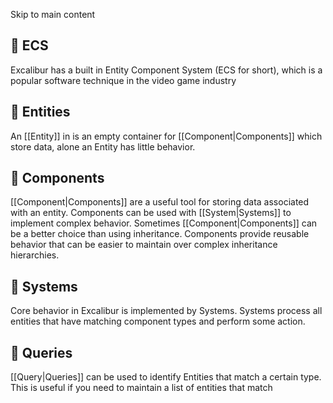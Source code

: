 Skip to main content
## 📄️ ECS
Excalibur has a built in Entity Component System (ECS for short), which is a popular software technique in the video game industry
## 📄️ Entities
An [[Entity]] in is an empty container for [[Component|Components]] which store data, alone an Entity has little behavior.
## 📄️ Components
[[Component|Components]] are a useful tool for storing data associated with an entity. Components can be used with [[System|Systems]] to implement complex behavior. Sometimes [[Component|Components]] can be a better choice than using inheritance. Components provide reusable behavior that can be easier to maintain over complex inheritance hierarchies.
## 📄️ Systems
Core behavior in Excalibur is implemented by Systems. Systems process all entities that have matching component types and perform some action.
## 📄️ Queries
[[Query|Queries]] can be used to identify Entities that match a certain type. This is useful if you need to maintain a list of entities that match
